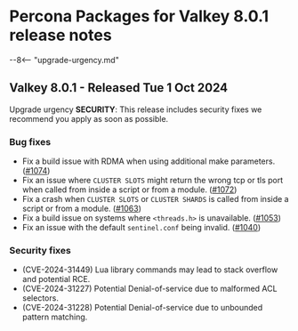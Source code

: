 # Percona Packages for Valkey 8.0.1 release notes

--8<-- "upgrade-urgency.md"

## Valkey 8.0.1 - Released Tue 1 Oct 2024

Upgrade urgency **SECURITY**: This release includes security fixes we recommend you
apply as soon as possible.

### Bug fixes

* Fix a build issue with RDMA when using additional make parameters. ([#1074])
* Fix an issue where `CLUSTER SLOTS` might return the wrong tcp or tls port when called
  from inside a script or from a module. ([#1072])
* Fix a crash when `CLUSTER SLOTS` or `CLUSTER SHARDS` is called from inside
  a script or from a module. ([#1063])
* Fix a build issue on systems where `<threads.h>` is unavailable. ([#1053])
* Fix an issue with the default `sentinel.conf` being invalid. ([#1040])

### Security fixes

* (CVE-2024-31449) Lua library commands may lead to stack overflow and potential RCE.
* (CVE-2024-31227) Potential Denial-of-service due to malformed ACL selectors.
* (CVE-2024-31228) Potential Denial-of-service due to unbounded pattern matching.

[#1074]: https://github.com/valkey-io/valkey/pull/1074
[#1072]: https://github.com/valkey-io/valkey/pull/1072
[#1063]: https://github.com/valkey-io/valkey/pull/1063
[#1053]: https://github.com/valkey-io/valkey/pull/1053
[#1040]: https://github.com/valkey-io/valkey/pull/1040
